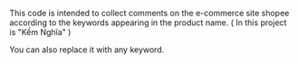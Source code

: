 This code is intended to collect comments on the e-commerce site shopee according to the keywords appearing in the product name. ( In this project is "Kềm Nghĩa" )

You can also replace it with any keyword.
